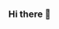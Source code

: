 ### Hi there 👋

<!--
**mittalc/mittalc** is a ✨ _special_ ✨ repository because its `README.md` (this file) appears on your GitHub profile.

Here are some ideas to get you started:

- 🔭 I’m currently working on ...
- 🌱 I’m currently learning ...
- 👯 I’m looking to collaborate on ...
- 🤔 I’m looking for help with ...
- 💬 Ask me about ...
- 📫 How to reach me: ...
- 😄 Pronouns: ...
- ⚡ Fun fact: ...
-->
<!--
![My GitHub Stats](https://github-readme-stats.vercel.app/api/?username=mittalc&count_private=true&theme=tokyonight&showicons=true)

[![My GitHub Language Stats](https://github-readme-stats.vercel.app/api/top-langs/?username=mittalc&langs_count=5&theme=tokyonight)]()




